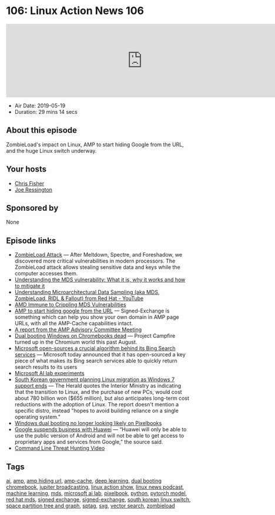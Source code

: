 # 106: Linux Action News 106

<iframe src="https://player.fireside.fm/v2/DAcK9LdX+CsLVBSY-?theme=dark" width="740" height="200" frameborder="0" scrolling="no"></iframe>

* Air Date: 2019-05-19
* Duration: 29 mins 14 secs

## About this episode

ZombieLoad's impact on Linux, AMP to start hiding Google from the URL, and the huge Linux switch underway. 

## Your hosts
* [Chris Fisher](https://linuxactionnews.com/hosts/chris)
* [Joe Ressington](https://linuxactionnews.com/hosts/joe)

## Sponsored by

None



## Episode links

  * [ZombieLoad Attack](https://zombieloadattack.com/ "ZombieLoad Attack") — After Meltdown, Spectre, and Foreshadow, we discovered more critical vulnerabilities in modern processors. The ZombieLoad attack allows stealing sensitive data and keys while the computer accesses them.
  * [Understanding the MDS vulnerability: What it is, why it works and how to mitigate it](https://www.redhat.com/en/blog/understanding-mds-vulnerability-what-it-why-it-works-and-how-mitigate-it "Understanding the MDS vulnerability: What it is, why it works and how to mitigate it")
  * [Understanding Microarchitectural Data Sampling (aka MDS, ZombieLoad, RIDL & Fallout) from Red Hat - YouTube](https://youtu.be/Xn-wY6Ir1hw "Understanding Microarchitectural Data Sampling \(aka MDS, ZombieLoad, RIDL & Fallout\) from Red Hat - YouTube")
  * [AMD Immune to Crippling MDS Vulnerabilities](https://www.tomshardware.com/news/amd-mds-vulnerability-immune-intel,39367.html "AMD Immune to Crippling MDS Vulnerabilities")
  * [AMP to start hiding google from the URL](https://blog.amp.dev/2019/05/15/signed-exchange-solving-the-amp-urls-display-problem/ "AMP to start hiding google from the URL") — Signed-Exchange is something which can help you show your own domain in AMP page URLs, with all the AMP-Cache capabilities intact.
  * [A report from the AMP Advisory Committee Meeting](https://shkspr.mobi/blog/2019/05/a-report-from-the-amp-advisory-committee-meeting/ "A report from the AMP Advisory Committee Meeting")
  * [Dual booting Windows on Chromebooks dead](https://www.aboutchromebooks.com/news/chromebook-project-campfire-dual-boot-windows-shut-down-altos/ "Dual booting Windows on Chromebooks dead") — Project Campfire turned up in the Chromium world this past August. 
  * [Microsoft open-sources a crucial algorithm behind its Bing Search services](https://techcrunch.com/2019/05/15/microsoft-open-sources-a-crucial-algorithm-behind-its-bing-search-services/ "Microsoft open-sources a crucial algorithm behind its Bing Search services") — Microsoft today announced that it has open-sourced a key piece of what makes its Bing search services able to quickly return search results to its users
  * [Microsoft AI lab experiments](https://www.ailab.microsoft.com/vectorsearchexperiment "Microsoft AI lab experiments")
  * [South Korean government planning Linux migration as Windows 7 support ends](https://www.techrepublic.com/article/south-korean-government-planning-linux-migration-as-windows-7-support-ends/ "South Korean government planning Linux migration as Windows 7 support ends") — The Herald quotes the Interior Ministry as indicating that the transition to Linux, and the purchase of new PCs, would cost about 780 billion won ($655 million), but also anticipates long-term cost reductions with the adoption of Linux. The report doesn't mention a specific distro, instead "hopes to avoid building reliance on a single operating system."
  * [Windows dual booting no longer looking likely on Pixelbooks](https://arstechnica.com/gadgets/2019/05/windows-dual-booting-no-longer-looking-likely-on-pixebooks/ "Windows dual booting no longer looking likely on Pixelbooks")
  * [Google suspends business with Huawei](https://www.reuters.com/article/us-huawei-tech-alphabet-exclusive/exclusive-google-suspends-some-business-with-huawei-after-trump-blacklist-source-idUSKCN1SP0NB "Google suspends business with Huawei") — “Huawei will only be able to use the public version of Android and will not be able to get access to proprietary apps and services from Google,” the source said.
  * [Command Line Threat Hunting Video](https://www.youtube.com/watch?v=jy9SAUHEWdU "Command Line Threat Hunting Video")



## Tags

[ai](https://linuxactionnews.com/tags/ai), [amp](https://linuxactionnews.com/tags/amp), [amp hiding url](https://linuxactionnews.com/tags/amp%20hiding%20url), [amp-cache](https://linuxactionnews.com/tags/amp-cache), [deep learning](https://linuxactionnews.com/tags/deep%20learning), [dual booting chromebook](https://linuxactionnews.com/tags/dual%20booting%20chromebook), [jupiter broadcasting](https://linuxactionnews.com/tags/jupiter%20broadcasting), [linux action show](https://linuxactionnews.com/tags/linux%20action%20show), [linux news podcast](https://linuxactionnews.com/tags/linux%20news%20podcast), [machine learning](https://linuxactionnews.com/tags/machine%20learning), [mds](https://linuxactionnews.com/tags/mds), [microsoft ai lab](https://linuxactionnews.com/tags/microsoft%20ai%20lab), [pixelbook](https://linuxactionnews.com/tags/pixelbook), [python](https://linuxactionnews.com/tags/python), [pytorch model](https://linuxactionnews.com/tags/pytorch%20model), [red hat mds](https://linuxactionnews.com/tags/red%20hat%20mds), [signed exchange](https://linuxactionnews.com/tags/signed%20exchange), [signed-exchange](https://linuxactionnews.com/tags/signed-exchange), [south korean linux switch](https://linuxactionnews.com/tags/south%20korean%20linux%20switch), [space partition tree and graph](https://linuxactionnews.com/tags/space%20partition%20tree%20and%20graph), [sptag](https://linuxactionnews.com/tags/sptag), [sxg](https://linuxactionnews.com/tags/sxg), [vector search](https://linuxactionnews.com/tags/vector%20search), [zombieload](https://linuxactionnews.com/tags/zombieload)